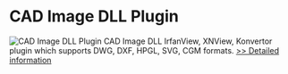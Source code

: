 # CAD Image DLL Plugin
![CAD Image DLL Plugin](https://mycommerce.akamaized.net/api/pimages/P194787/BIG/194787.JPG)
CAD Image DLL
IrfanView, XNView, Konvertor plugin which supports DWG, DXF, HPGL, SVG, CGM formats.
[>> Detailed information](https://secure.shareit.com/shareit/product.html?productid=194787&affiliateid=200057808)
